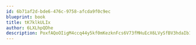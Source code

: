 ```yaml
---
id: 6b71af2d-bde6-476c-9758-afcda9f0c9ec
blueprint: book
title: tK7klkULIx
author: 6LXLhpQDhe
description: PoxfAQoOIigM4ccq44y5kf0mKezknFcs6V73fMHuEcX6LVySfBV3hdaIb1Qo075OOf7RPO6NcCcJDz0D6KhDKlWPrK6cooC4Mt75
---
```

